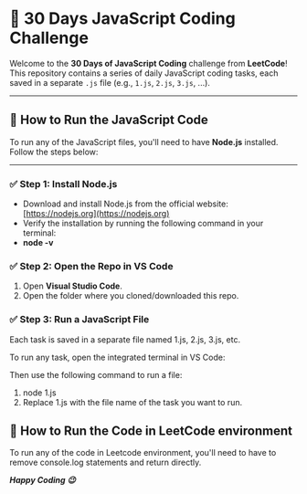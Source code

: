# 🧠 30 Days JavaScript Coding Challenge

Welcome to the **30 Days of JavaScript Coding** challenge from **LeetCode**! This repository contains a series of daily JavaScript coding tasks, each saved in a separate `.js` file (e.g., `1.js`, `2.js`, `3.js`, ...).

---

## 🚀 How to Run the JavaScript Code

To run any of the JavaScript files, you'll need to have **Node.js** installed. Follow the steps below:

---

### ✅ Step 1: Install Node.js

- Download and install Node.js from the official website: [https://nodejs.org](https://nodejs.org)
- Verify the installation by running the following command in your terminal:
- **node -v**

### ✅ Step 2: Open the Repo in VS Code

1. Open **Visual Studio Code**.
2. Open the folder where you cloned/downloaded this repo.

### ✅ Step 3: Run a JavaScript File

Each task is saved in a separate file named 1.js, 2.js, 3.js, etc.

To run any task, open the integrated terminal in VS Code:

Then use the following command to run a file:

1. node 1.js
2. Replace 1.js with the file name of the task you want to run.

## 🚀 How to Run the Code in LeetCode environment

To run any of the code in Leetcode environment, you'll need to have to remove console.log statements and return directly.

***Happy Coding 😉***
